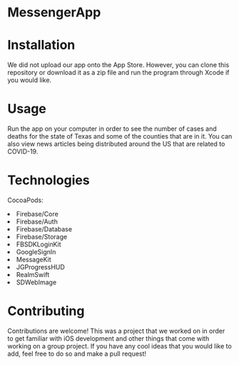# MessengerApp


# Installation
We did not upload our app onto the App Store. However, you can clone this repository or download it as a zip file and run the program through Xcode if you would like.

# Usage
Run the app on your computer in order to see the number of cases and deaths for the state of Texas and some of the counties that are in it. You can also view news articles being distributed around the US that are related to COVID-19.

# Technologies
CocoaPods:
<li> Firebase/Core </li>
<li> Firebase/Auth </li>
<li> Firebase/Database </li>
<li> Firebase/Storage </li>
<li> FBSDKLoginKit </li>
<li> GoogleSignIn </li>
<li> MessageKit </li>
<li> JGProgressHUD </li>
<li> RealmSwift </li>
<li> SDWebImage </li>

# Contributing
Contributions are welcome! This was a project that we worked on in order to get familiar with iOS development and other things that come with working on a group project. If you have any cool ideas that you would like to add, feel free to do so and make a pull request!
